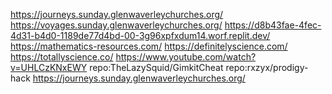 
https://journeys.sunday.glenwaverleychurches.org/
https://voyages.sunday.glenwaverleychurches.org/
https://d8b43fae-4fec-4d31-b4d0-1189de77d4bd-00-3g96xpfxdum14.worf.replit.dev/
https://mathematics-resources.com/
https://definitelyscience.com/
https://totallyscience.co/
https://www.youtube.com/watch?v=UHLCzKNxEWY
repo:TheLazySquid/GimkitCheat 
repo:rxzyx/prodigy-hack 
https://journeys.sunday.glenwaverleychurches.org/
